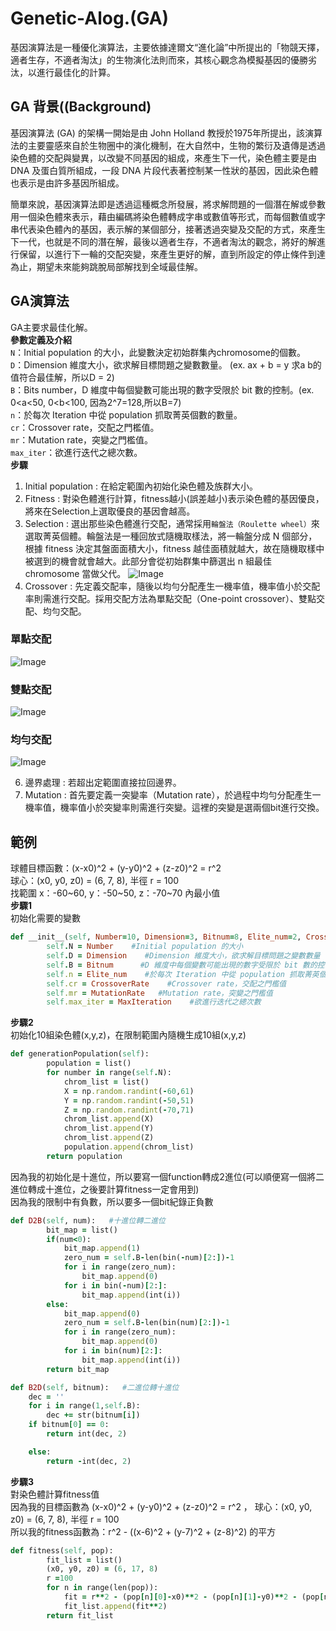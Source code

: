 # Genetic-Alog.(GA)
基因演算法是一種優化演算法，主要依據達爾文“進化論”中所提出的「物競天擇，適者生存，不適者淘汰」的生物演化法則而來，其核心觀念為模擬基因的優勝劣汰，以進行最佳化的計算。  
## GA 背景((Background)
基因演算法 (GA) 的架構一開始是由 John Holland 教授於1975年所提出，該演算法的主要靈感來自於生物圈中的演化機制，在大自然中，生物的繁衍及遺傳是透過染色體的交配與變異，以改變不同基因的組成，來產生下一代，染色體主要是由 DNA 及蛋白質所組成，一段 DNA 片段代表著控制某一性狀的基因，因此染色體也表示是由許多基因所組成。

簡單來說，基因演算法即是透過這種概念所發展，將求解問題的一個潛在解或參數用一個染色體來表示，藉由編碼將染色體轉成字串或數值等形式，而每個數值或字串代表染色體內的基因，表示解的某個部分，接著透過突變及交配的方式，來產生下一代，也就是不同的潛在解，最後以適者生存，不適者淘汰的觀念，將好的解進行保留，以進行下一輪的交配突變，來產生更好的解，直到所設定的停止條件到達為止，期望未來能夠跳脫局部解找到全域最佳解。

## GA演算法
GA主要求最佳化解。  
**參數定義及介紹**   
`N`：Initial population 的大小，此變數決定初始群集內chromosome的個數。  
`D`：Dimension 維度大小，欲求解目標問題之變數數量。 (ex. ax + b = y 求a b的值符合最佳解，所以D = 2)  
`B`：Bits number，D 維度中每個變數可能出現的數字受限於 bit 數的控制。(ex. 0<a<50, 0<b<100, 因為2^7=128,所以B=7)  
`n`：於每次 Iteration 中從 population 抓取菁英個數的數量。  
`cr`：Crossover rate，交配之門檻值。  
`mr`：Mutation rate，突變之門檻值。  
`max_iter`：欲進行迭代之總次數。  
**步驟**  
1. Initial population : 在給定範圍內初始化染色體及族群大小。
2. Fitness : 對染色體進行計算，fitness越小(誤差越小)表示染色體的基因優良，將來在Selection上選取優良的基因會越高。
3. Selection : 選出那些染色體進行交配，通常採用`輪盤法（Roulette wheel）`來選取菁英個體。輪盤法是一種回放式隨機取樣法，將一輪盤分成 N 個部分，根據 fitness 決定其盤面面積大小，fitness 越佳面積就越大，故在隨機取樣中被選到的機會就會越大。此部分會從初始群集中篩選出 n 組最佳 chromosome 當做父代。
![Image](https://github.com/Adalyne/Genetic-Alog./blob/312d4f908b6bc644be7211cfb595a6cf3a4a2ebd/Image/%E8%BC%AA%E7%9B%A4%E6%B3%95.png)  
4. Crossover : 先定義交配率，隨後以均勻分配產生一機率值，機率值小於交配率則需進行交配。採用交配方法為單點交配（One-point crossover）、雙點交配、均勻交配。
### 單點交配  
![Image](https://github.com/Adalyne/Genetic-Alog./blob/242dab2529fcd3bee041f4ff1589b26a6c2b4a36/Image/%E5%96%AE%E9%BB%9E%E4%BA%A4%E9%85%8D.png#50)    
### 雙點交配  
![Image](https://github.com/Adalyne/Genetic-Alog./blob/c55821212283a2a1ea25c3b21e6a91865ed3f6be/Image/%E9%9B%99%E9%BB%9E%E4%BA%A4%E9%85%8D.png)  
### 均勻交配  
![Image](https://github.com/Adalyne/Genetic-Alog./blob/5acf3806f071bfd6c87ae7cf43ac9276ab26aacc/Image/%E5%9D%87%E5%8B%BB%E4%BA%A4%E9%85%8D.png)  

6. 邊界處理 : 若超出定範圍直接拉回邊界。
7. Mutation : 首先要定義一突變率（Mutation rate），於過程中均勻分配產生一機率值，機率值小於突變率則需進行突變。這裡的突變是選兩個bit進行交換。

## 範例
球體目標函數：(x-x0)^2 + (y-y0)^2 + (z-z0)^2 = r^2   
球心：(x0, y0, z0) = (6, 7, 8), 半徑 r = 100  
找範圍 x：-60~60, y：-50~50, z：-70~70 內最小值  
**步驟1**  
初始化需要的變數    
```ruby
def __init__(self, Number=10, Dimension=3, Bitnum=8, Elite_num=2, CrossoverRate=0.9, MutationRate=0.1, MaxIteration= 10000):
        self.N = Number    #Initial population 的大小
        self.D = Dimension    #Dimension 維度大小，欲求解目標問題之變數數量
        self.B = Bitnum      #D 維度中每個變數可能出現的數字受限於 bit 數的控制
        self.n = Elite_num    #於每次 Iteration 中從 population 抓取菁英個數的數量
        self.cr = CrossoverRate    #Crossover rate，交配之門檻值
        self.mr = MutationRate   #Mutation rate，突變之門檻值
        self.max_iter = MaxIteration    #欲進行迭代之總次數
```
**步驟2**  
初始化10組染色體(x,y,z)，在限制範圍內隨機生成10組(x,y,z)
```ruby
def generationPopulation(self):
        population = list()
        for number in range(self.N):
            chrom_list = list()
            X = np.random.randint(-60,61)
            Y = np.random.randint(-50,51)
            Z = np.random.randint(-70,71)
            chrom_list.append(X)
            chrom_list.append(Y)
            chrom_list.append(Z)
            population.append(chrom_list)
        return population
```
因為我的初始化是十進位，所以要寫一個function轉成2進位(可以順便寫一個將二進位轉成十進位，之後要計算fitness一定會用到)  
因為我的限制中有負數，所以要多一個bit紀錄正負數   
```ruby
def D2B(self, num):   #十進位轉二進位
        bit_map = list()
        if(num<0):
            bit_map.append(1)
            zero_num = self.B-len(bin(-num)[2:])-1
            for i in range(zero_num):
                bit_map.append(0)
            for i in bin(-num)[2:]:
                bit_map.append(int(i))
        else:
            bit_map.append(0)
            zero_num = self.B-len(bin(num)[2:])-1
            for i in range(zero_num):
                bit_map.append(0)
            for i in bin(num)[2:]:
                bit_map.append(int(i))
        return bit_map

def B2D(self, bitnum):   #二進位轉十進位
    dec = ''
    for i in range(1,self.B):
        dec += str(bitnum[i])
    if bitnum[0] == 0:
        return int(dec, 2)

    else:
        return -int(dec, 2)
```
**步驟3**  
對染色體計算fitness值  
因為我的目標函數為 (x-x0)^2 + (y-y0)^2 + (z-z0)^2 = r^2   ， 球心：(x0, y0, z0) = (6, 7, 8), 半徑 r = 100   
所以我的fitness函數為：r^2 - ((x-6)^2 + (y-7)^2 + (z-8)^2) 的平方  
```ruby
def fitness(self, pop):
        fit_list = list()
        (x0, y0, z0) = (6, 17, 8)
        r =100
        for n in range(len(pop)):
            fit = r**2 - (pop[n][0]-x0)**2 - (pop[n][1]-y0)**2 - (pop[n][2]-z0)**2
            fit_list.append(fit**2)
        return fit_list
```
